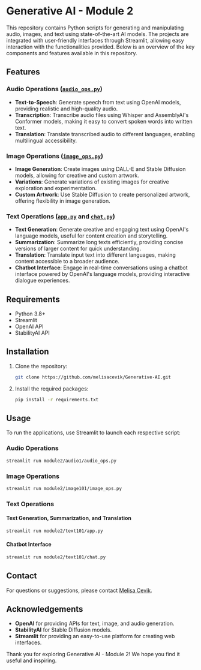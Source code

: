 # Generative AI - Module 2

This repository contains Python scripts for generating and manipulating audio, images, and text using state-of-the-art AI models. The projects are integrated with user-friendly interfaces through Streamlit, allowing easy interaction with the functionalities provided. Below is an overview of the key components and features available in this repository.

## Features

### Audio Operations ([`audio_ops.py`](https://github.com/melisacevik/Generative-AI/blob/master/module2/audio1/audio_ops.py))
- **Text-to-Speech**: Generate speech from text using OpenAI models, providing realistic and high-quality audio.
- **Transcription**: Transcribe audio files using Whisper and AssemblyAI's Conformer models, making it easy to convert spoken words into written text.
- **Translation**: Translate transcribed audio to different languages, enabling multilingual accessibility.

### Image Operations ([`image_ops.py`](https://github.com/melisacevik/Generative-AI/blob/master/module2/image101/image_ops.py))
- **Image Generation**: Create images using DALL-E and Stable Diffusion models, allowing for creative and custom artwork.
- **Variations**: Generate variations of existing images for creative exploration and experimentation.
- **Custom Artwork**: Use Stable Diffusion to create personalized artwork, offering flexibility in image generation.

### Text Operations ([`app.py`](https://github.com/melisacevik/Generative-AI/blob/master/module2/text101/app.py) and [`chat.py`](https://github.com/melisacevik/Generative-AI/blob/master/module2/text101/chat.py))
- **Text Generation**: Generate creative and engaging text using OpenAI's language models, useful for content creation and storytelling.
- **Summarization**: Summarize long texts efficiently, providing concise versions of larger content for quick understanding.
- **Translation**: Translate input text into different languages, making content accessible to a broader audience.
- **Chatbot Interface**: Engage in real-time conversations using a chatbot interface powered by OpenAI's language models, providing interactive dialogue experiences.

## Requirements
- Python 3.8+
- Streamlit
- OpenAI API
- StabilityAI API

## Installation
1. Clone the repository:
   ```sh
   git clone https://github.com/melisacevik/Generative-AI.git
   ```
2. Install the required packages:
   ```sh
   pip install -r requirements.txt
   ```

## Usage
To run the applications, use Streamlit to launch each respective script:

### Audio Operations
```sh
streamlit run module2/audio1/audio_ops.py
```

### Image Operations
```sh
streamlit run module2/image101/image_ops.py
```

### Text Operations
#### Text Generation, Summarization, and Translation
```sh
streamlit run module2/text101/app.py
```

#### Chatbot Interface
```sh
streamlit run module2/text101/chat.py
```

## Contact
For questions or suggestions, please contact [Melisa Cevik](https://github.com/melisacevik).

## Acknowledgements
- **OpenAI** for providing APIs for text, image, and audio generation.
- **StabilityAI** for Stable Diffusion models.
- **Streamlit** for providing an easy-to-use platform for creating web interfaces.

Thank you for exploring Generative AI - Module 2! We hope you find it useful and inspiring.

